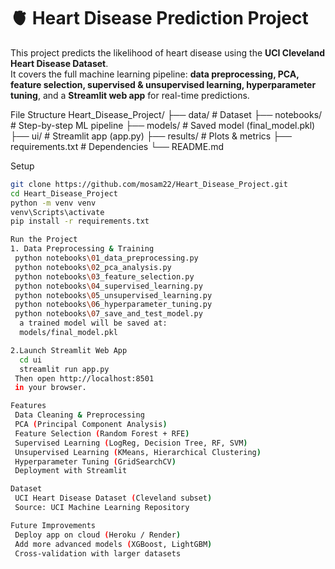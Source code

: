 # 🫀 Heart Disease Prediction Project

This project predicts the likelihood of heart disease using the **UCI Cleveland Heart Disease Dataset**.  
It covers the full machine learning pipeline: **data preprocessing, PCA, feature selection, supervised & unsupervised learning, hyperparameter tuning**, and a **Streamlit web app** for real-time predictions.


File Structure
 Heart_Disease_Project/
 ├── data/ # Dataset
 ├── notebooks/ # Step-by-step ML pipeline
 ├── models/ # Saved model (final_model.pkl)
 ├── ui/ # Streamlit app (app.py)
 ├── results/ # Plots & metrics
 ├── requirements.txt # Dependencies
 └── README.md

 Setup
```bash
git clone https://github.com/mosam22/Heart_Disease_Project.git
cd Heart_Disease_Project
python -m venv venv
venv\Scripts\activate  
pip install -r requirements.txt

Run the Project
1. Data Preprocessing & Training
 python notebooks\01_data_preprocessing.py
 python notebooks\02_pca_analysis.py
 python notebooks\03_feature_selection.py
 python notebooks\04_supervised_learning.py
 python notebooks\05_unsupervised_learning.py
 python notebooks\06_hyperparameter_tuning.py
 python notebooks\07_save_and_test_model.py
  a trained model will be saved at:
  models/final_model.pkl

2.Launch Streamlit Web App
  cd ui
  streamlit run app.py
 Then open http://localhost:8501
 in your browser.

Features
 Data Cleaning & Preprocessing
 PCA (Principal Component Analysis)
 Feature Selection (Random Forest + RFE)
 Supervised Learning (LogReg, Decision Tree, RF, SVM)
 Unsupervised Learning (KMeans, Hierarchical Clustering)
 Hyperparameter Tuning (GridSearchCV)
 Deployment with Streamlit

Dataset
 UCI Heart Disease Dataset (Cleveland subset)
 Source: UCI Machine Learning Repository

Future Improvements
 Deploy app on cloud (Heroku / Render)
 Add more advanced models (XGBoost, LightGBM)
 Cross-validation with larger datasets






